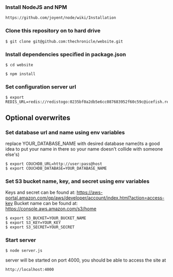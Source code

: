 ### Install NodeJS and NPM

    https://github.com/joyent/node/wiki/Installation

### Clone this repository on to hard drive

    $ git clone git@github.com:thechronicle/website.git

### Install dependencies specified in package.json

    $ cd website

    $ npm install

### Set configuration server url

	$ export REDIS_URL=redis://redistogo:0235bf0a2db5e6cc087683952f60c59c@icefish.redistogo.com:9249/

## Optional overwrites
### Set database url and name using env variables

replace YOUR_DATABASE_NAME with desired database name(its a good idea to put your name in there so your name doesn't collide with someone else's)

    $ export COUCHDB_URL=http://user:pass@host
    $ export COUCHDB_DATABASE=YOUR_DATABASE_NAME

### Set S3 bucket name, key, and secret using env variables

Keys and secret can be found at: https://aws-portal.amazon.com/gp/aws/developer/account/index.html?action=access-key
Bucket name can be found at: https://console.aws.amazon.com/s3/home

    $ export S3_BUCKET=YOUR_BUCKET_NAME
    $ export S3_KEY=YOUR_KEY 
    $ export S3_SECRET=YOUR_SECRET

### Start server

    $ node server.js

server will be started on port 4000, you should be able to access the site at

    http://localhost:4000
